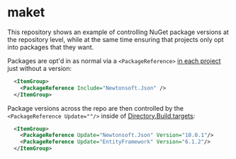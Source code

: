 # maket

This repository shows an example of controlling NuGet package versions at the repository level, while at the same time ensuring that projects only opt into packages that they want.

Packages are opt'd in as normal via a `<PackageReference>` [in each project]((https://github.com/davkean/maket/blob/master/Library2/Library2.csproj#L12)) just without a version:

``` XML
  <ItemGroup>
    <PackageReference Include="Newtonsoft.Json" />
  </ItemGroup>
```

Package versions across the repo are then controlled by the `<PackageReference Update=""/>` inside of [Directory.Build.targets](https://github.com/davkean/maket/blob/master/Directory.Build.targets):

``` XML
  <ItemGroup>
    <PackageReference Update="Newtonsoft.Json" Version="10.0.1"/>
    <PackageReference Update="EntityFramework" Version="6.1.2"/>  
  </ItemGroup>
```

